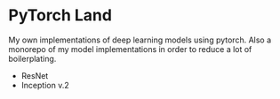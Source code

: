# PyTorch Land

My own implementations of deep learning models using pytorch. 
Also a monorepo of my model implementations in order to reduce a lot of
boilerplating.

- ResNet
- Inception v.2
